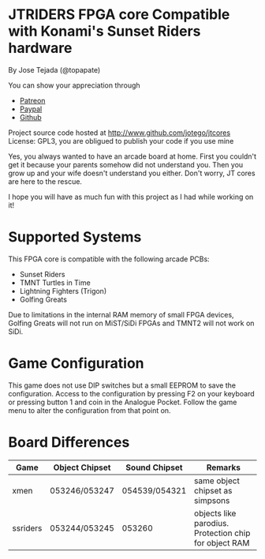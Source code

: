 # JTRIDERS FPGA core Compatible with Konami's Sunset Riders hardware

By Jose Tejada (@topapate)

You can show your appreciation through
* [Patreon](https://patreon.com/jotego)
* [Paypal](https://paypal.me/topapate)
* [Github](https://github.com/sponsors/jotego)

Project source code hosted at http://www.github.com/jotego/jtcores
License: GPL3, you are obligued to publish your code if you use mine

Yes, you always wanted to have an arcade board at home. First you couldn't get it because your parents somehow did not understand you. Then you grow up and your wife doesn't understand you either. Don't worry, JT cores are here to the rescue.

I hope you will have as much fun with this project as I had while working on it!

# Supported Systems

This FPGA core is compatible with the following arcade PCBs:

- Sunset Riders
- TMNT Turtles in Time
- Lightning Fighters (Trigon)
- Golfing Greats

Due to limitations in the internal RAM memory of small FPGA devices, Golfing Greats will not run on MiST/SiDi FPGAs and TMNT2 will not work on SiDi.

# Game Configuration

This game does not use DIP switches but a small EEPROM to save the configuration. Access to the configuration by pressing F2 on your keyboard or pressing button 1 and coin in the Analogue Pocket. Follow the game menu to alter the configuration from that point on.

# Board Differences

Game           | Object Chipset            | Sound Chipset             | Remarks
---------------|---------------------------|---------------------------|---------------------
xmen		   | 053246/053247             | 054539/054321             | same object chipset as simpsons
ssriders       | 053244/053245             | 053260                    | objects like parodius. Protection chip for object RAM